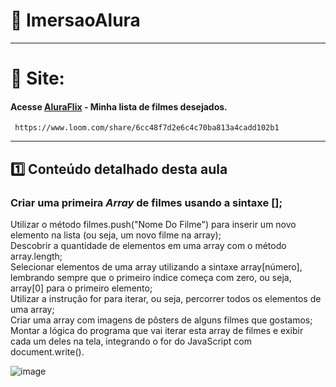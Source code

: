 # 🤿 ImersaoAlura  
*****  

  
  
 # 🎯 Site:  
   
   #### Acesse [AluraFlix](https://aluraflix-lac.vercel.app/) - Minha lista de filmes desejados.  
     
     
     https://www.loom.com/share/6cc48f7d2e6c4c70ba813a4cadd102b1
     
     
    
***  


## 1️⃣   Conteúdo detalhado desta aula  

### Criar uma primeira *Array* de filmes usando a sintaxe [];  

Utilizar o método filmes.push("Nome Do Filme") para inserir um novo elemento na lista (ou seja, um novo filme na array);  
Descobrir a quantidade de elementos em uma array com o método array.length;  
Selecionar elementos de uma array utilizando a sintaxe array[número], lembrando sempre que o primeiro índice começa com zero, ou seja, array[0] para o primeiro elemento;  
Utilizar a instrução for para iterar, ou seja, percorrer todos os elementos de uma array;  
Criar uma array com imagens de pôsters de alguns filmes que gostamos;  
Montar a lógica do programa que vai iterar esta array de filmes e exibir cada um deles na tela, integrando o for do JavaScript com document.write().  

![image](https://user-images.githubusercontent.com/94201226/158040833-21e84fd8-9dea-4a00-8426-424beb83e3c6.png)

